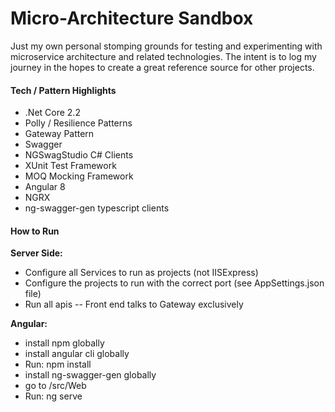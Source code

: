 # Micro-Architecture Sandbox
Just my own personal stomping grounds for testing and experimenting with microservice architecture and related technologies.  The intent is to log my journey in the hopes to create a great reference source for other projects.

#### Tech / Pattern Highlights ####
- .Net Core 2.2
- Polly / Resilience Patterns
- Gateway Pattern
- Swagger
- NGSwagStudio C# Clients
- XUnit Test Framework
- MOQ Mocking Framework
- Angular 8
- NGRX
- ng-swagger-gen typescript clients

#### How to Run ####
__Server Side:__
- Configure all Services to run as projects (not IISExpress)
- Configure the projects to run with the correct port (see AppSettings.json file)
- Run all apis -- Front end talks to Gateway exclusively

__Angular:__
- install npm globally
- install angular cli globally
- Run: npm install
- install ng-swagger-gen globally
- go to /src/Web
- Run: ng serve
